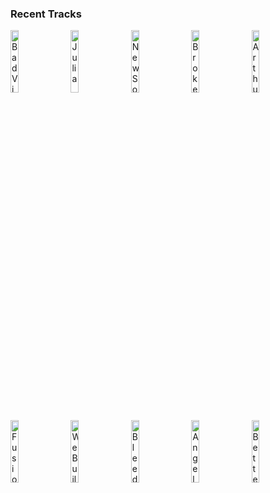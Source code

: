 ### Recent Tracks
[<img src='https://lastfm.freetls.fastly.net/i/u/300x300/780e91ea8aed3bb2bad9a09906af9477.png' width='16%' height='16%' alt='Bad Vibrations'>](https://www.last.fm/music/jesper%2bjenset/_/bad%2bvibrations)&nbsp;&nbsp;&nbsp;&nbsp;[<img src='https://lastfm.freetls.fastly.net/i/u/300x300/47e40a4b6f999763e3838037c3a93b72.png' width='16%' height='16%' alt='Julia'>](https://www.last.fm/music/yellow%2bostrich/_/julia)&nbsp;&nbsp;&nbsp;&nbsp;[<img src='https://lastfm.freetls.fastly.net/i/u/300x300/b5069ae886bfd2b80308f8187f79c6c9.png' width='16%' height='16%' alt='New Soul'>](https://www.last.fm/music/yael%2bnaim/_/new%2bsoul)&nbsp;&nbsp;&nbsp;&nbsp;[<img src='https://lastfm.freetls.fastly.net/i/u/300x300/b78ec16f7bbd4c39969328afcd344b8d.png' width='16%' height='16%' alt='Broken People'>](https://www.last.fm/music/almost%2bmonday/_/broken%2bpeople)&nbsp;&nbsp;&nbsp;&nbsp;[<img src='https://lastfm.freetls.fastly.net/i/u/300x300/d773eea0e0f647d8c7d6831340c77f66.png' width='16%' height='16%' alt='Arthurs Theme (Best That You Can Do)'>](https://www.last.fm/music/christopher%2bcross/_/arthur%2527s%2btheme%2b%2528best%2bthat%2byou%2bcan%2bdo%2529)&nbsp;&nbsp;&nbsp;&nbsp;<br>[<img src='https://lastfm.freetls.fastly.net/i/u/300x300/35c0b7243a362004a4d7c057b4efafbb.png' width='16%' height='16%' alt='Fusion'>](https://www.last.fm/music/rogue/_/fusion)&nbsp;&nbsp;&nbsp;&nbsp;[<img src='https://lastfm.freetls.fastly.net/i/u/300x300/e62bbd0522a80cb1cdcd929904f0ef73.png' width='16%' height='16%' alt='We Built This City'>](https://www.last.fm/music/starship/_/we%2bbuilt%2bthis%2bcity)&nbsp;&nbsp;&nbsp;&nbsp;[<img src='https://lastfm.freetls.fastly.net/i/u/300x300/ecae82853b784726c7e2c4e2ba55a4fd.png' width='16%' height='16%' alt='Bleeding Out'>](https://www.last.fm/music/imagine%2bdragons/_/bleeding%2bout)&nbsp;&nbsp;&nbsp;&nbsp;[<img src='https://lastfm.freetls.fastly.net/i/u/300x300/ea77f864eff0a4283fa30b8edade7ddb.png' width='16%' height='16%' alt='Angela'>](https://www.last.fm/music/the%2blumineers/_/angela)&nbsp;&nbsp;&nbsp;&nbsp;[<img src='https://lastfm.freetls.fastly.net/i/u/300x300/96932aaf906641179052b5faa84292b6.png' width='16%' height='16%' alt='Better Life'>](https://www.last.fm/music/paper%2broute/_/better%2blife)&nbsp;&nbsp;&nbsp;&nbsp;<br>
